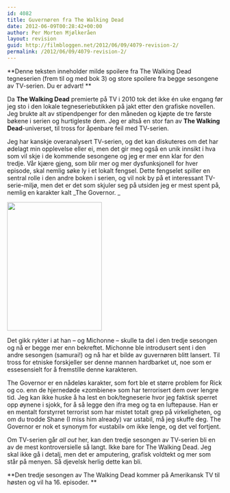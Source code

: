 ```yaml
---
id: 4082
title: Guvernøren fra The Walking Dead
date: 2012-06-09T00:28:42+00:00
author: Per Morten Mjølkeråen
layout: revision
guid: http://filmbloggen.net/2012/06/09/4079-revision-2/
permalink: /2012/06/09/4079-revision-2/
---
```

**Denne teksten inneholder milde spoilere fra The Walking Dead tegneserien (frem til og med bok 3) og store spoilere fra begge sesongene av TV-serien. Du er advart! **

Da **The Walking Dead** premierte på TV i 2010 tok det ikke én uke engang før jeg sto i den lokale tegneseriebutikken på jakt etter den grafiske novellen. Jeg brukte alt av stipendpenger for den måneden og kjøpte de tre første bøkene i serien og hurtigleste dem. Jeg er altså en stor fan av **The Walking Dead**-universet, til tross for åpenbare feil med TV-serien.

Jeg har kanskje overanalysert TV-serien, og det kan diskuteres om det har ødelagt min opplevelse eller ei, men det gir meg også en unik innsikt i hva som vil skje i de kommende sesongene og jeg er mer enn klar for den tredje. Vår kjære gjeng, som blir mer og mer dysfunksjonell for hver episode, skal nemlig søke ly i et lokalt fengsel. Dette fengselet spiller en sentral rolle i den andre boken i serien, og vil nok by på et interessant TV-serie-miljø, men det er det som skjuler seg på utsiden jeg er mest spent på, nemlig en karakter kalt _The Governor. _

<a href="http://filmbloggen.net/?attachment_id=4080" rel="attachment wp-att-4080"><img class="alignleft size-medium wp-image-4080" src="http://filmbloggen.net/wp-content/uploads//2012/06/walking-dead-governor-221x300.jpg" alt="" width="221" height="300" /></a>

Det gikk rykter i at han &#8211; og Michonne &#8211; skulle ta del i den tredje sesongen og nå er begge mer enn bekreftet. Michonne ble introdusert sent i den andre sesongen (samurai!) og nå har et bilde av guvernøren blitt lansert. Til tross for etniske forskjeller ser denne mannen hardbarket ut, noe som er essesensielt for å fremstille denne karakteren.

The Governor er en nådeløs karakter, som fort ble et større problem for Rick og co. enn de hjernedøde &laquo;zombiene&raquo; som har terrorisert dem over lengre tid. Jeg kan ikke huske å ha lest en bok/tegneserie hvor jeg faktisk sperret opp øynene i sjokk, for å så legge den ifra meg og ta en luftepause. Han er en mentalt forstyrret terrorist som har mistet totalt grep på virkeligheten, og om du trodde Shane (I miss him already) var ustabil, må jeg skuffe deg. The Governor er nok et synonym for &laquo;ustabil&raquo; om ikke lenge, og det vel fortjent.

Om TV-serien går _all out_ her, kan den tredje sesongen av TV-serien bli en av de mest kontroversielle så langt. Ikke bare for The Walking Dead. Jeg skal ikke gå i detalj, men det er amputering, grafisk voldtekt og mer som står på menyen. Så djevelsk herlig dette kan bli.

**Den tredje sesongen av The Walking Dead kommer på Amerikansk TV til høsten og vil ha 16. episoder. **